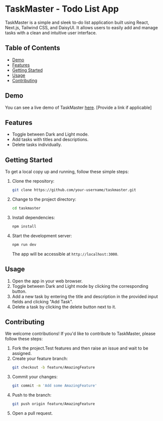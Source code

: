# TaskMaster - Todo List App

TaskMaster is a simple and sleek to-do list application built using React, Next.js, Tailwind CSS, and DaisyUI. It allows users to easily add and manage tasks with a clean and intuitive user interface.

## Table of Contents

- [Demo](#demo)
- [Features](#features)
- [Getting Started](#getting-started)
- [Usage](#usage)
- [Contributing](#contributing)

## Demo

You can see a live demo of TaskMaster [here](https://6s54sx-3000.csb.app). [Provide a link if applicable]

## Features

- Toggle between Dark and Light mode.
- Add tasks with titles and descriptions.
- Delete tasks individually.

## Getting Started

To get a local copy up and running, follow these simple steps:

1. Clone the repository:
   ```bash
   git clone https://github.com/your-username/taskmaster.git
   ```
2. Change to the project directory:
   ```bash
   cd taskmaster
   ```
3. Install dependencies:
   ```bash
   npm install
   ```
4. Start the development server:
   ```bash
   npm run dev
   ```
   The app will be accessible at `http://localhost:3000`.

## Usage

1. Open the app in your web browser.
2. Toggle between Dark and Light mode by clicking the corresponding button.
3. Add a new task by entering the title and description in the provided input fields and clicking "Add Task".
4. Delete a task by clicking the delete button next to it.

## Contributing

We welcome contributions! If you'd like to contribute to TaskMaster, please follow these steps:

1. Fork the project.Test features and then raise an issue and wait to be assigned.
2. Create your feature branch:
   ```bash
   git checkout -b feature/AmazingFeature
   ```
3. Commit your changes:
   ```bash
   git commit -m 'Add some AmazingFeature'
   ```
4. Push to the branch:
   ```bash
   git push origin feature/AmazingFeature
   ```
5. Open a pull request.